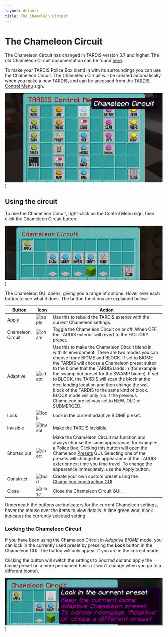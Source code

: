 ```yaml
---
layout: default
title: The Chameleon Circuit
---
```


# The Chameleon Circuit

The Chameleon Circuit has changed in TARDIS version 3.7 and higher. The old Chameleon Circuit documentation can be
found [here](chameleon-circuit-legacy.html).

To make your TARDIS Police Box blend in with its surroundings you can use the Chameleon Circuit.
The Chameleon Circuit will be created automatically when you make a new TARDIS, and can be accessed from the
[TARDIS Control Menu](control-menu.html) sign.

![TARDIS Control Menu](/images/chameleon/control_menu.jpg))

## Using the circuit

To use the Chameleon Circuit, right-click on the Control Menu sign, then click the Chameleon Circuit button.

![TARDIS Control Menu](/images/chameleon/new_circuit.jpg))

The Chameleon GUI opens, giving you a range of options. Hover over each button to see what it does. The button functions
are explained below:

| Button            | Icon                                                                                                                                          | Action                                                                                                                                                                                                                                                                                                                                                                                                                                                                                                                                          |
|-------------------|-----------------------------------------------------------------------------------------------------------------------------------------------|-------------------------------------------------------------------------------------------------------------------------------------------------------------------------------------------------------------------------------------------------------------------------------------------------------------------------------------------------------------------------------------------------------------------------------------------------------------------------------------------------------------------------------------------------|
| Apply             | ![apply](https://github.com/eccentricdevotion/TARDIS-Resource-Pack/raw/master/assets/tardis/textures/item/gui/control/apply_button.png)       | Use this to rebuild the TARDIS exterior with the current Chameleon settings.                                                                                                                                                                                                                                                                                                                                                                                                                                                                    |
| Chameleon Circuit | ![cham](https://github.com/eccentricdevotion/TARDIS-Resource-Pack/raw/master/assets/tardis/textures/item/gui/control/chameleon_button.png)    | Toggle the Chameleon Circuit on or off. When OFF, the TARDIS exterior will revert to the FACTORY preset.                                                                                                                                                                                                                                                                                                                                                                                                                                        |
| Adaptive          | ![adapt](https://github.com/eccentricdevotion/TARDIS-Resource-Pack/raw/master/assets/tardis/textures/item/gui/chameleon/adapt_button.png)     | Use this to make the Chameleon Circuit blend in with its environment. There are two modes you can choose from: BIOME and BLOCK. If set to BIOME the TARDIS will choose a Chameleon preset suited to the biome that the TARDIS lands in (for example the swamp hut preset for the SWAMP biome). If set to BLOCK, the TARDIS will scan the block at the next landing location and then change the wall block of the TARDIS to the same kind of block. BLOCK mode will only run if the previous Chameleon preset was set to NEW, OLD or SUBMERGED. |
| Lock              | ![lock](https://github.com/eccentricdevotion/TARDIS-Resource-Pack/raw/master/assets/tardis/textures/item/gui/chameleon/lock_button.png)       | Lock in the current adaptive BIOME preset.                                                                                                                                                                                                                                                                                                                                                                                                                                                                                                      |
| Invisible         | ![invsbl](https://github.com/eccentricdevotion/TARDIS-Resource-Pack/raw/master/assets/tardis/textures/item/gui/control/invisible_button.png)  | Make the TARDIS [invisible](invisibility.html).                                                                                                                                                                                                                                                                                                                                                                                                                                                                                                 |
| Shorted out       | ![short](https://github.com/eccentricdevotion/TARDIS-Resource-Pack/raw/master/assets/tardis/textures/item/gui/chameleon/shorted_button.png)   | Make the Chameleon Circuit malfunction and always choose the same appearance, for example: a Police Box. Clicking this button will open the Chameleon [Presets](presets.html) GUI. Selecting one of the presets will change the appearance of the TARDIS exterior next time you time travel. To change the appearance immediately, use the Apply button.                                                                                                                                                                                        |
| Construct         | ![build](https://github.com/eccentricdevotion/TARDIS-Resource-Pack/raw/master/assets/tardis/textures/item/gui/chameleon/construct_button.png) | Create your own custom preset using the [Chameleon construction GUI](chameleon-construction.html).                                                                                                                                                                                                                                                                                                                                                                                                                                              |
| Close             | ![close](https://github.com/eccentricdevotion/TARDIS-Resource-Pack/raw/master/assets/tardis/textures/item/gui/close.png)                      | Close the Chameleon Circuit GUI.                                                                                                                                                                                                                                                                                                                                                                                                                                                                                                                |

Underneath the buttons are indicators for the current Chameleon settings, hover the mouse over the items to view
details.
A lime green wool block indicates the currently selected setting.

### Locking the Chameleon Circuit

If you have been using the Chameleon Circuit in _Adaptive BIOME_ mode, you can lock in the currently used preset by
pressing the **Lock** button in the Chameleon GUI. The button will only appear if you are in the correct mode.

Clicking the button will switch the settings to _Shorted out_ and apply the biome preset on a more permanent basis (it
won't change when you go to a different biome).

![Chameleon lock](/images/docs/chameleon_lock.jpg))
